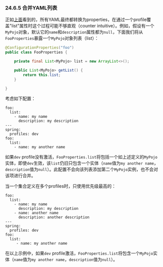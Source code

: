 ### 24.6.5 合并YAML列表

正如[上面](http://docs.spring.io/spring-boot/docs/1.4.1.RELEASE/reference/htmlsingle/#boot-features-external-config-loading-yaml)看到的，所有YAML最终都转换为properties，在通过一个profile覆盖"list"属性时这个过程可能不够直观（counter intuitive）。例如，假设有一个`MyPojo`对象，默认它的`name`和`description`属性都为`null`，下面我们将从`FooProperties`暴露一个`MyPojo`对象列表（list）：
```java
@ConfigurationProperties("foo")
public class FooProperties {

    private final List<MyPojo> list = new ArrayList<>();

    public List<MyPojo> getList() {
        return this.list;
    }

}
```
考虑如下配置：
```properties
foo:
  list:
    - name: my name
      description: my description
---
spring:
  profiles: dev
foo:
  list:
    - name: my another name
```
如果`dev` profile没有激活，`FooProperties.list`将包括一个如上述定义的`MyPojo`实体，即使`dev`生效，该`list`仍旧只包含一个实体（`name`值为`my another name`，`description`值为`null`）。此配置不会向该列表添加第二个`MyPojo`实例，也不会对该项进行合并。

当一个集合定义在多个profiles时，只使用优先级最高的：
```properties
foo:
  list:
    - name: my name
      description: my description
    - name: another name
      description: another description
---
spring:
  profiles: dev
foo:
  list:
     - name: my another name
```
在以上示例中，如果`dev` profile激活，`FooProperties.list`将包含一个`MyPojo`实体（`name`值为`my another name`，`description`值为`null`）。
